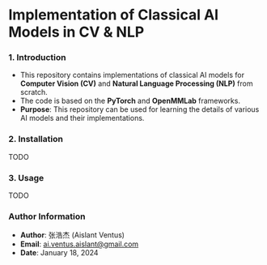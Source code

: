 # Implementation of Classical AI Models in CV & NLP

### 1. Introduction

- This repository contains implementations of classical AI models for **Computer Vision (CV)** and **Natural Language Processing (NLP)** from scratch.
- The code is based on the **PyTorch** and **OpenMMLab** frameworks.
- **Purpose**: This repository can be used for learning the details of various AI models and their implementations.

### 2. Installation

TODO

### 3. Usage

TODO

### Author Information

- **Author**: 张浩杰 (Aislant Ventus)
- **Email**: ai.ventus.aislant@gmail.com
- **Date**: January 18, 2024
